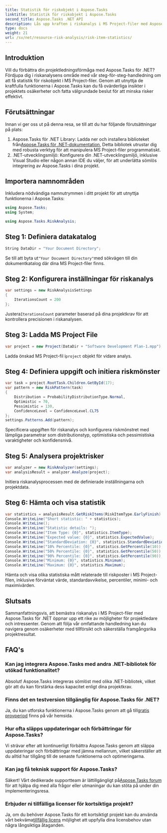 ```yaml
---
title: Statistik för riskobjekt i Aspose.Tasks
linktitle: Statistik för riskobjekt i Aspose.Tasks
second_title: Aspose.Tasks .NET API
description: Lås upp kraften i riskanalys i MS Project-filer med Aspose.Tasks för .NET. Få insikter, minska osäkerheter och driv projektframgång utan ansträngning.
type: docs
weight: 21
url: /sv/net/resource-risk-analysis/risk-item-statistics/
---
```

## Introduktion
Vill du förbättra din projektledningsförmåga med Aspose.Tasks för .NET? Fördjupa dig i riskanalysens område med vår steg-för-steg-handledning om att få statistik för riskobjekt i MS Project-filer. Genom att utnyttja de kraftfulla funktionerna i Aspose.Tasks kan du få ovärderliga insikter i projektets osäkerheter och fatta välgrundade beslut för att minska risker effektivt.
## Förutsättningar
Innan vi ger oss ut på denna resa, se till att du har följande förutsättningar på plats:
1.  Aspose.Tasks för .NET Library: Ladda ner och installera biblioteket från[Aspose.Tasks för .NET-dokumentation](https://reference.aspose.com/tasks/net/), Detta bibliotek utrustar dig med robusta verktyg för att manipulera MS Project-filer programmatiskt.
2. .NET-utvecklingsmiljö: Konfigurera din .NET-utvecklingsmiljö, inklusive Visual Studio eller någon annan IDE du väljer, för att underlätta sömlös integrering av Aspose.Tasks i dina projekt.

## Importera namnområden
Inkludera nödvändiga namnutrymmen i ditt projekt för att utnyttja funktionerna i Aspose.Tasks:
```csharp
using Aspose.Tasks;
using System;

using Aspose.Tasks.RiskAnalysis;
```

## Steg 1: Definiera datakatalog
```csharp
String DataDir = "Your Document Directory";
```
 Se till att byta ut`"Your Document Directory"`med sökvägen till din dokumentkatalog där dina MS Project-filer finns.
## Steg 2: Konfigurera inställningar för riskanalys
```csharp
var settings = new RiskAnalysisSettings
{
    IterationsCount = 200
};
```
 Justera`IterationsCount` parameter baserad på dina projektkrav för att kontrollera precisionen i riskanalysen.
## Steg 3: Ladda MS Project File
```csharp
var project = new Project(DataDir + "Software Development Plan-1.mpp");
```
 Ladda önskad MS Project-fil i`project` objekt för vidare analys.
## Steg 4: Definiera uppgift och initiera riskmönster
```csharp
var task = project.RootTask.Children.GetById(17);
var pattern = new RiskPattern(task)
{
    Distribution = ProbabilityDistributionType.Normal,
    Optimistic = 70,
    Pessimistic = 130,
    ConfidenceLevel = ConfidenceLevel.CL75
};
settings.Patterns.Add(pattern);
```
Specificera uppgiften för riskanalys och konfigurera riskmönstret med lämpliga parametrar som distributionstyp, optimistiska och pessimistiska varaktigheter och konfidensnivå.
## Steg 5: Analysera projektrisker
```csharp
var analyzer = new RiskAnalyzer(settings);
var analysisResult = analyzer.Analyze(project);
```
Initiera riskanalysprocessen med de definierade inställningarna och projektdata.
## Steg 6: Hämta och visa statistik
```csharp
var statistics = analysisResult.GetRiskItems(RiskItemType.EarlyFinish).Get(project.RootTask);
Console.WriteLine("Short statistic: " + statistics);
Console.WriteLine();
Console.WriteLine("Statistic details: ");
Console.WriteLine("Item Type: {0}", statistics.ItemType);
Console.WriteLine("Expected value: {0}", statistics.ExpectedValue);
Console.WriteLine("StandardDeviation: {0}", statistics.StandardDeviation);
Console.WriteLine("10% Percentile: {0}", statistics.GetPercentile(10));
Console.WriteLine("50% Percentile: {0}", statistics.GetPercentile(50));
Console.WriteLine("90% Percentile: {0}", statistics.GetPercentile(90));
Console.WriteLine("Minimum: {0}", statistics.Minimum);
Console.WriteLine("Maximum: {0}", statistics.Maximum);
```
Hämta och visa olika statistiska mått relaterade till riskposter i MS Project-filen, inklusive förväntat värde, standardavvikelse, percentiler, minimi- och maximivärden.

## Slutsats
Sammanfattningsvis, att bemästra riskanalys i MS Project-filer med Aspose.Tasks för .NET öppnar upp ett rike av möjligheter för projektledare och intressenter. Genom att följa vår omfattande handledning kan du navigera genom osäkerheter med tillförsikt och säkerställa framgångsrika projektresultat.
## FAQ's
### Kan jag integrera Aspose.Tasks med andra .NET-bibliotek för utökad funktionalitet?
Absolut! Aspose.Tasks integreras sömlöst med olika .NET-bibliotek, vilket gör att du kan förstärka dess kapacitet enligt dina projektkrav.
### Finns det en testversion tillgänglig för Aspose.Tasks för .NET?
 Ja, du kan utforska funktionerna i Aspose.Tasks genom att gå till[gratis provperiod](https://releases.aspose.com/) finns på vår hemsida.
### Hur ofta släpps uppdateringar och förbättringar för Aspose.Tasks?
Vi strävar efter att kontinuerligt förbättra Aspose.Tasks genom att släppa uppdateringar och förbättringar med jämna mellanrum, vilket säkerställer att du alltid har tillgång till de senaste funktionerna och optimeringarna.
### Kan jag få teknisk support för Aspose.Tasks?
Säkert! Vårt dedikerade supportteam är lättillgängligt på[Aspose.Tasks forum](https://forum.aspose.com/c/tasks/15) för att hjälpa dig med alla frågor eller utmaningar du kan stöta på under din implementeringsresa.
### Erbjuder ni tillfälliga licenser för kortsiktiga projekt?
 Ja, om du behöver Aspose.Tasks för ett kortsiktigt projekt kan du använda vårt bekväma[tillfällig licens](https://purchase.aspose.com/temporary-license/) möjlighet att uppfylla dina licensbehov utan några långsiktiga åtaganden.
